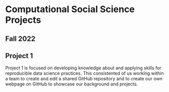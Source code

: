 # Computational Social Science Projects

## Fall 2022
## Project 1

Project 1 is focused on developing knowledge about and applying skills for reproducible data science practices. This consistented of us working within a team to create and edit a shared GitHub repository and to create our own webpage on GitHub to showcase our background and projects. 
